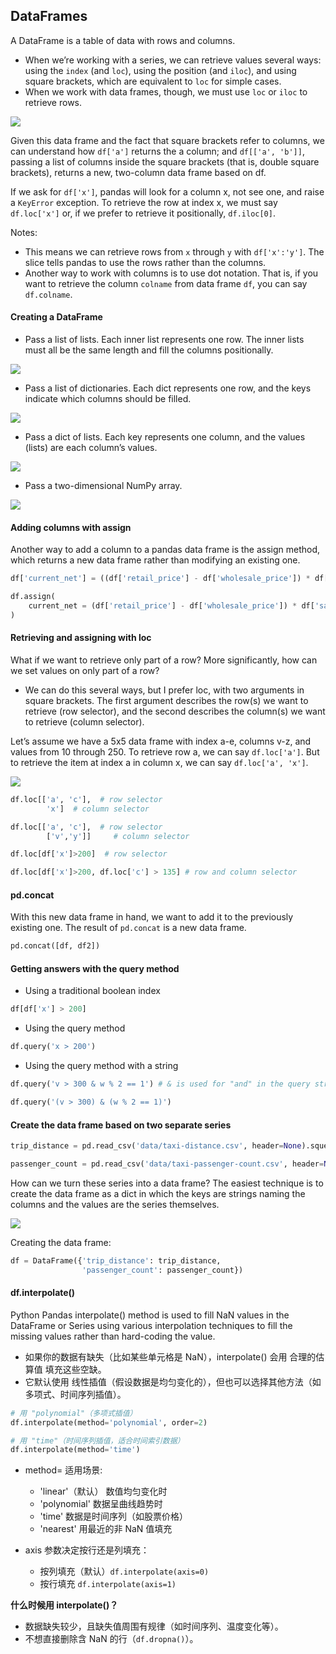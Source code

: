## DataFrames
A DataFrame is a table of data with rows and columns.

- When we’re working with a series, we can retrieve values several ways: using the `index` (and `loc`), using the position (and `iloc`), and using square brackets, which are equivalent to `loc` for simple cases. 
- When we work with data frames, though, we must use `loc` or `iloc` to retrieve rows.

![](./images/01.png)

Given this data frame and the fact that square brackets refer to columns, we can understand how `df['a']` returns the a column; and `df[['a', 'b']]`, passing a list of columns inside the square brackets (that is, double square brackets), returns a new, two-column data frame based on df. 

If we ask for `df['x']`, pandas will look for a column x, not see one, and raise a `KeyError` exception. To retrieve the row at index x, we must say `df.loc['x']` or, if we prefer to retrieve it positionally, `df.iloc[0]`.

Notes:
- This means we can retrieve rows from `x` through `y` with `df['x':'y']`. The slice tells pandas to use the rows rather than the columns.
- Another way to work with columns is to use dot notation. That is, if you want to retrieve the column `colname` from data frame `df`, you can say `df.colname`.

#### Creating a DataFrame

- Pass a list of lists. Each inner list represents one row. The inner lists
must all be the same length and fill the columns positionally.

![](./images/02.png)

- Pass a list of dictionaries. Each dict represents one row, and
the keys indicate which columns should be filled.

![](./images/03.png)


- Pass a dict of lists. Each key represents one column, and the values (lists) are each column’s values.

![](./images/04.png)

- Pass a two-dimensional NumPy array.

![](./images/05.png)


#### Adding columns with assign
Another way to add a column to a pandas data frame is the assign method, which returns a new data frame rather than modifying an existing one.

```python
df['current_net'] = ((df['retail_price'] - df['wholesale_price']) * df['sales'])
```

```python
df.assign(
    current_net = (df['retail_price'] - df['wholesale_price']) * df['sales']
)
```

#### Retrieving and assigning with loc
What if we want to retrieve only part of a row? More significantly, how can we set values on only part of a row?

- We can do this several ways, but I prefer loc, with two arguments in square brackets. The first argument describes the row(s) we want to retrieve (row selector), and the second describes the column(s) we want to retrieve (column selector).

Let’s assume we have a 5x5 data frame with index a-e, columns v-z, and values from 10 through 250. To retrieve row a, we can say `df.loc['a']`. But to retrieve the item at index a in column x, we can say `df.loc['a', 'x']`.

![](./images/06.png)


```python
df.loc[['a', 'c'],  # row selector
        'x']  # column selector

df.loc[['a', 'c'],  # row selector
        ['v','y']]     # column selector

df.loc[df['x']>200]  # row selector

df.loc[df['x']>200, df.loc['c'] > 135] # row and column selector
```

#### pd.concat
With this new data frame in hand, we want to add it to the previously existing one. The result of `pd.concat` is a new data frame.

```python
pd.concat([df, df2])
```

#### Getting answers with the query method

- Using a traditional boolean index

```python
df[df['x'] > 200]
```

- Using the query method

```python
df.query('x > 200')
```

- Using the query method with a string

```python
df.query('v > 300 & w % 2 == 1') # & is used for "and" in the query string.

df.query('(v > 300) & (w % 2 == 1)')
```

#### Create the data frame based on two separate series

```python
trip_distance = pd.read_csv('data/taxi-distance.csv', header=None).squeeze()

passenger_count = pd.read_csv('data/taxi-passenger-count.csv', header=None).squeeze()
```
How can we turn these series into a data frame?
The easiest technique is to create the data frame as a dict in which the keys are strings naming the columns and the values are the series themselves.

![](./images/07.png)

Creating the data frame:

```python
df = DataFrame({'trip_distance': trip_distance, 
                'passenger_count': passenger_count})
```

#### df.interpolate()

Python Pandas interpolate() method is used to fill NaN values in the DataFrame or Series using various interpolation techniques to fill the missing values rather than hard-coding the value.
- 如果你的数据有缺失（比如某些单元格是 NaN），interpolate() 会用 合理的估算值 填充这些空缺。
- 它默认使用 线性插值（假设数据是均匀变化的），但也可以选择其他方法（如多项式、时间序列插值）。

```python
# 用 "polynomial"（多项式插值）
df.interpolate(method='polynomial', order=2)

# 用 "time"（时间序列插值，适合时间索引数据）
df.interpolate(method='time')
```

- method=	适用场景:
  - 'linear'（默认）	数值均匀变化时
  - 'polynomial'	数据呈曲线趋势时
  - 'time'	数据是时间序列（如股票价格）
  - 'nearest'	用最近的非 NaN 值填充

- axis 参数决定按行还是列填充：
  -  按列填充（默认）`df.interpolate(axis=0)`  
  -  按行填充 `df.interpolate(axis=1)`  

**什么时候用 interpolate()？**
- 数据缺失较少，且缺失值周围有规律（如时间序列、温度变化等）。
- 不想直接删除含 NaN 的行（`df.dropna()`）。






